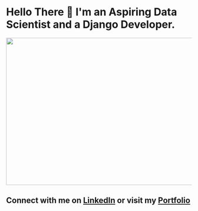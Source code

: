 # Hello There 👋 I'm an Aspiring Data Scientist and a Django Developer.
<img src="https://media.giphy.com/media/f3iwJFOVOwuy7K6FFw/giphy.gif" height="400px" width="700px"> <br>
## Connect with me on <a href="https://www.linkedin.com/in/kambojtarun">LinkedIn</a> or visit my <a href="https://kambojtarun.pythonanywhere.com/">Portfolio</a>
